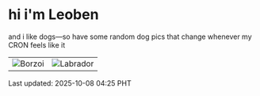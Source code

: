 # hi i'm Leoben

and i like dogs—so have some random dog pics that change whenever my CRON feels like it

|  |  |
|--------|----------|
| ![Borzoi](https://random-dog-vercel.vercel.app/api/random-borzoi?v=1759868750) | ![Labrador](https://random-dog-vercel.vercel.app/api/random-labrador?v=1759868750) |

Last updated: 2025-10-08 04:25 PHT
